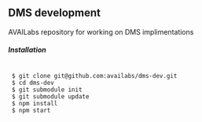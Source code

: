 ## DMS development


AVAILabs repository for working on DMS implimentations

##### Installation

```

 $ git clone git@github.com:availabs/dms-dev.git 
 $ cd dms-dev
 $ git submodule init
 $ git submodule update
 $ npm install
 $ npm start

```